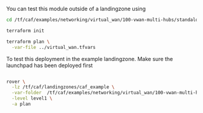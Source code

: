You can test this module outside of a landingzone using

```bash
cd /tf/caf/examples/networking/virtual_wan/100-vwan-multi-hubs/standalone

terraform init

terraform plan \
  -var-file ../virtual_wan.tfvars


```

To test this deployment in the example landingzone. Make sure the launchpad has been deployed first

```bash

rover \
  -lz /tf/caf/landingzones/caf_example \
  -var-folder  /tf/caf/examples/networking/virtual_wan/100-vwan-multi-hubs/ \
  -level level1 \
  -a plan

```